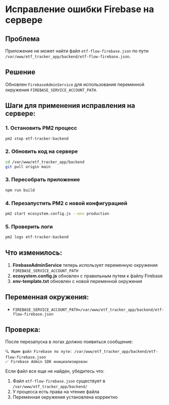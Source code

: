 # Исправление ошибки Firebase на сервере

## Проблема

Приложение не может найти файл `etf-flow-firebase.json` по пути `/var/www/etf_tracker_app/backend/etf-flow-firebase.json`.

## Решение

Обновлен `FirebaseAdminService` для использования переменной окружения `FIREBASE_SERVICE_ACCOUNT_PATH`.

## Шаги для применения исправления на сервере:

### 1. Остановить PM2 процесс

```bash
pm2 stop etf-tracker-backend
```

### 2. Обновить код на сервере

```bash
cd /var/www/etf_tracker_app/backend
git pull origin main
```

### 3. Пересобрать приложение

```bash
npm run build
```

### 4. Перезапустить PM2 с новой конфигурацией

```bash
pm2 start ecosystem.config.js --env production
```

### 5. Проверить логи

```bash
pm2 logs etf-tracker-backend
```

## Что изменилось:

1. **FirebaseAdminService** теперь использует переменную окружения `FIREBASE_SERVICE_ACCOUNT_PATH`
2. **ecosystem.config.js** обновлен с правильным путем к файлу Firebase
3. **env-template.txt** обновлен с новой переменной окружения

## Переменная окружения:

- `FIREBASE_SERVICE_ACCOUNT_PATH=/var/www/etf_tracker_app/backend/etf-flow-firebase.json`

## Проверка:

После перезапуска в логах должно появиться сообщение:

```
🔍 Ищем файл Firebase по пути: /var/www/etf_tracker_app/backend/etf-flow-firebase.json
✅ Firebase Admin SDK инициализирован
```

Если файл все еще не найден, убедитесь что:

1. Файл `etf-flow-firebase.json` существует в `/var/www/etf_tracker_app/backend/`
2. У процесса есть права на чтение файла
3. Переменная окружения установлена корректно
